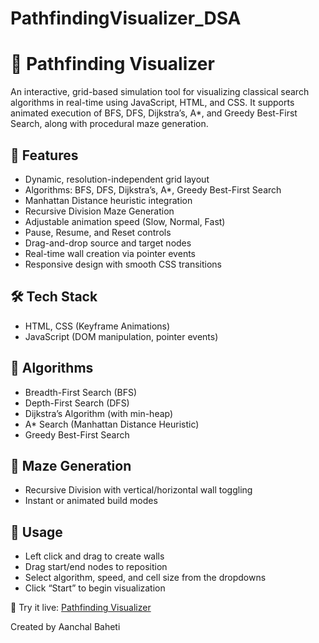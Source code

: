 # PathfindingVisualizer_DSA
# 🧭 Pathfinding Visualizer

An interactive, grid-based simulation tool for visualizing classical search algorithms in real-time using JavaScript, HTML, and CSS. It supports animated execution of BFS, DFS, Dijkstra’s, A*, and Greedy Best-First Search, along with procedural maze generation.

## 🚀 Features

- Dynamic, resolution-independent grid layout
- Algorithms: BFS, DFS, Dijkstra’s, A*, Greedy Best-First Search
- Manhattan Distance heuristic integration
- Recursive Division Maze Generation
- Adjustable animation speed (Slow, Normal, Fast)
- Pause, Resume, and Reset controls
- Drag-and-drop source and target nodes
- Real-time wall creation via pointer events
- Responsive design with smooth CSS transitions

## 🛠 Tech Stack

- HTML, CSS (Keyframe Animations)
- JavaScript (DOM manipulation, pointer events)

## 🧠 Algorithms

- Breadth-First Search (BFS)
- Depth-First Search (DFS)
- Dijkstra’s Algorithm (with min-heap)
- A* Search (Manhattan Distance Heuristic)
- Greedy Best-First Search

## 🧩 Maze Generation

- Recursive Division with vertical/horizontal wall toggling
- Instant or animated build modes

## 📝 Usage

- Left click and drag to create walls  
- Drag start/end nodes to reposition  
- Select algorithm, speed, and cell size from the dropdowns  
- Click “Start” to begin visualization

🔗 Try it live: [Pathfinding Visualizer](https://aanchal-baheti.github.io/PathfindingVisualizer_DSA/)

Created by Aanchal Baheti 

